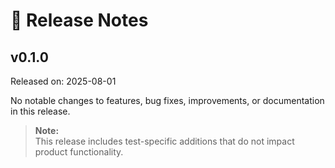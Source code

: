 # 📝 Release Notes

## v0.1.0
Released on: 2025-08-01

No notable changes to features, bug fixes, improvements, or documentation in this release.

> **Note:**  
> This release includes test-specific additions that do not impact product functionality.